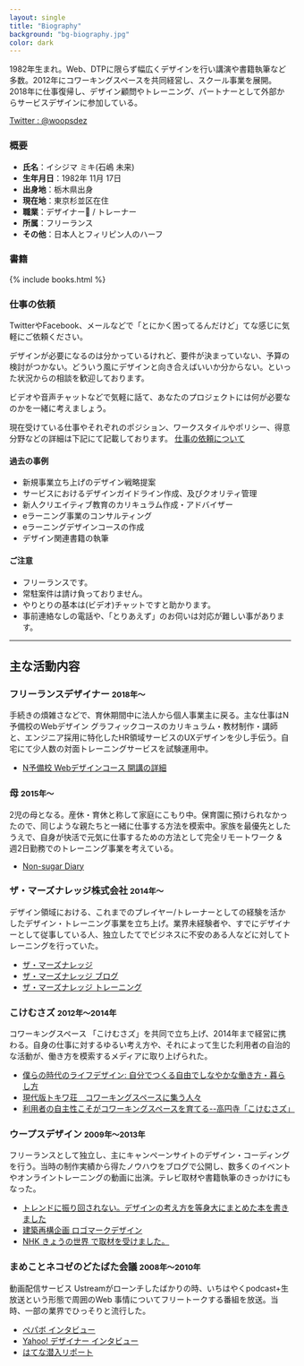 ```yaml
---
layout: single
title: "Biography"
background: "bg-biography.jpg"
color: dark
---
```


1982年生まれ。Web、DTPに限らず幅広くデザインを行い講演や書籍執筆など多数。2012年にコワーキングスペースを共同経営し、スクール事業を展開。2018年に仕事復帰し、デザイン顧問やトレーニング、パートナーとして外部からサービスデザインに参加している。

<a href="https://twitter.com/woopsdez" class="button">
	<span class="fa-stack fa-lg">
	  <i class="fa fa-circle fa-stack-2x"></i>
	  <i class="fa fa-envelope fa-stack-1x fa-inverse"></i>
	</span>
	Twitter : @woopsdez
</a>

### <i class="fa fa-list-ul"></i> 概要
* __氏名__：イシジマ ミキ(石嶋 未来)
* __生年月日__：1982年 11月 17日
* __出身地__：栃木県出身
* __現在地__：東京杉並区在住
* __職業__：デザイナー / トレーナー
* __所属__：フリーランス
* __その他__：日本人とフィリピン人のハーフ

### <i class="fa fa-book"></i> 書籍
{% include books.html %}

### 仕事の依頼

TwitterやFacebook、メールなどで「とにかく困ってるんだけど」てな感じに気軽にご依頼ください。

デザインが必要になるのは分かっているけれど、要件が決まっていない、予算の検討がつかない。どういう風にデザインと向き合えばいいか分からない。といった状況からの相談を歓迎しております。

ビデオや音声チャットなどで気軽に話て、あなたのプロジェクトには何が必要なのかを一緒に考えましょう。

現在受けている仕事やそれぞれのポジション、ワークスタイルやポリシー、得意分野などの詳細は下記にて記載しております。
[仕事の依頼について](https://mikiishijima.com/work/)

#### 過去の事例
* 新規事業立ち上げのデザイン戦略提案
* サービスにおけるデザインガイドライン作成、及びクオリティ管理
* 新人クリエイティブ教育のカリキュラム作成・アドバイザー
* eラーニング事業のコンサルティング
* eラーニングデザインコースの作成
* デザイン関連書籍の執筆

#### ご注意
* フリーランスです。
* 常駐案件は請け負っておりません。
* やりとりの基本は(ビデオ)チャットですと助かります。
* 事前連絡なしの電話や、「とりあえず」のお伺いは対応が難しい事があります。

---

## 主な活動内容

### <i class="fa fa-forward" aria-hidden="true"></i> フリーランスデザイナー <small>2018年〜</small>
手続きの煩雑さなどで、育休期間中に法人から個人事業主に戻る。主な仕事はN予備校のWebデザイン グラフィックコースのカリキュラム・教材制作・講師と、エンジニア採用に特化したHR領域サービスのUXデザインを少し手伝う。自宅にて少人数の対面トレーニングサービスを試験運用中。

* [N予備校 Webデザインコース 開講の詳細](https://nnn.ed.jp/news/blog/archives/4680.html)

### <i class="fa fa-birthday-cake"></i> 母 <small>2015年〜</small>
2児の母となる。産休・育休と称して家庭にこもり中。保育園に預けられなかったので、同じような親たちと一緒に仕事する方法を模索中。家族を最優先としたうえで、自身が快活で元気に仕事するための方法として完全リモートワーク & 週2日勤務でのトレーニング事業を考えている。

* [Non-sugar Diary](http://nonsugar-diary.tumblr.com/)

### <i class="fa fa-spinner"></i> ザ・マーズナレッジ株式会社 <small>2014年〜</small>
デザイン領域における、これまでのプレイヤー/トレーナーとしての経験を活かしたデザイン・トレーニング事業を立ち上げ。業界未経験者や、すでにデザイナーとして従事している人、独立したてでビジネスに不安のある人などに対してトレーニングを行っていた。

* [ザ・マーズナレッジ](http://themarsknowledge.com/)
* [ザ・マーズナレッジ ブログ](http://themarsknowledge.com/blog)
* [ザ・マーズナレッジ トレーニング](http://themarsknowledge.com/training)

### <i class="fa fa-home"></i> こけむさズ <small>2012年〜2014年</small>
コワーキングスペース 「こけむさズ」を共同で立ち上げ、2014年まで経営に携わる。自身の仕事に対するゆるい考え方や、それによって生じた利用者の自治的な活動が、働き方を模索するメディアに取り上げられた。

* [僕らの時代のライフデザイン: 自分でつくる自由でしなやかな働き方・暮らし方](https://books.google.co.jp/books?id=xEu2AgAAQBAJ&pg=PT65&lpg=PT65&dq=%E3%81%93%E3%81%91%E3%82%80%E3%81%95%E3%82%BA&source=bl&ots=-ESIPBHBPW&sig=8SHGozPRJCnTNn-dF6kjZ0B0tw4&hl=en&sa=X&ved=0ahUKEwjik4uUs_PLAhVhYqYKHbzhCg84HhDoAQg8MAQ#v=onepage&q=%E3%81%93%E3%81%91%E3%82%80%E3%81%95%E3%82%BA&f=false)
* [現代版トキワ荘　コワーキングスペースに集う人々](http://style.nikkei.com/article/DGXBZO64313190Z11C13A2WZ8000?channel=DF130120166040&style=1)
* [利用者の自主性こそがコワーキングスペースを育てる--高円寺「こけむさズ」](http://japan.cnet.com/sp/coworking/35026893/)

### <i class="fa fa-paint-brush"></i> ウープスデザイン <small>2009年〜2013年</small>
フリーランスとして独立し、主にキャンペーンサイトのデザイン・コーディングを行う。当時の制作実績から得たノウハウをブログで公開し、数多くのイベントやオンライントレーニングの動画に出演。テレビ取材や書籍執筆のきっかけにもなった。

* [トレンドに振り回されない。デザインの考え方を等身大にまとめた本を書きました](http://blog.woopsdez.jp/archives/2921)
* [建築再構企画 ロゴマークデザイン](http://blog.woopsdez.jp/archives/2747)
* [NHK きょうの世界 で取材を受けました。](http://blog.woopsdez.jp/archives/954)

### <i class="fa fa-headphones"></i> まめことネコゼのどたばた会議 <small>2008年〜2010年</small>
動画配信サービス Ustreamがローンチしたばかりの時、いちはやくpodcast+生放送という形態で周囲のWeb
事情についてフリートークする番組を放送。当時、一部の業界でひっそりと流行した。

* [ペパボ インタビュー](http://blog.livedoor.jp/dotabatakaigi/archives/1282443.html)
* [Yahoo! デザイナー インタビュー](http://blog.livedoor.jp/dotabatakaigi/archives/977928.html)
* [はてな潜入リポート](http://blog.livedoor.jp/dotabatakaigi/archives/642326.html)
